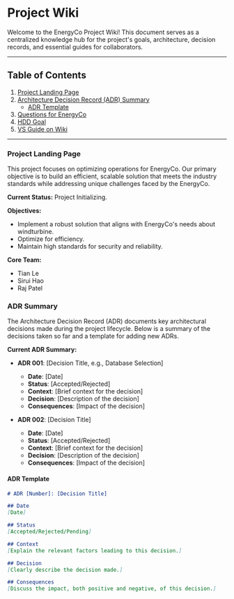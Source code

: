 # Project Wiki

Welcome to the EnergyCo Project Wiki! This document serves as a centralized knowledge hub for the project's goals, architecture, decision records, and essential guides for collaborators.

---

## Table of Contents

1. [Project Landing Page](#project-landing-page)
2. [Architecture Decision Record (ADR) Summary](#adr-summary)
   - [ADR Template](#adr-template)
3. [Questions for EnergyCo](#questions-for-energyco)
4. [HDD Goal](#hdd-goal)
5. [VS Guide on Wiki](#vs-guide-on-wiki)

---

### Project Landing Page

This project focuses on optimizing operations for EnergyCo. Our primary objective is to build an efficient, scalable solution that meets the industry standards while addressing unique challenges faced by the EnergyCo.

**Current Status:** Project Initializing.

**Objectives:**
- Implement a robust solution that aligns with EnergyCo's needs about windturbine.
- Optimize for efficiency.
- Maintain high standards for security and reliability.

**Core Team:**
- Tian Le
- Sirui Hao
- Raj Patel

### ADR Summary

The Architecture Decision Record (ADR) documents key architectural decisions made during the project lifecycle. Below is a summary of the decisions taken so far and a template for adding new ADRs.

**Current ADR Summary:**
- **ADR 001**: [Decision Title, e.g., Database Selection]
  - **Date**: [Date]
  - **Status**: [Accepted/Rejected]
  - **Context**: [Brief context for the decision]
  - **Decision**: [Description of the decision]
  - **Consequences**: [Impact of the decision]

- **ADR 002**: [Decision Title]
  - **Date**: [Date]
  - **Status**: [Accepted/Rejected]
  - **Context**: [Brief context for the decision]
  - **Decision**: [Description of the decision]
  - **Consequences**: [Impact of the decision]

#### ADR Template

```markdown
# ADR [Number]: [Decision Title]

## Date
[Date]

## Status
[Accepted/Rejected/Pending]

## Context
[Explain the relevant factors leading to this decision.]

## Decision
[Clearly describe the decision made.]

## Consequences
[Discuss the impact, both positive and negative, of this decision.]

